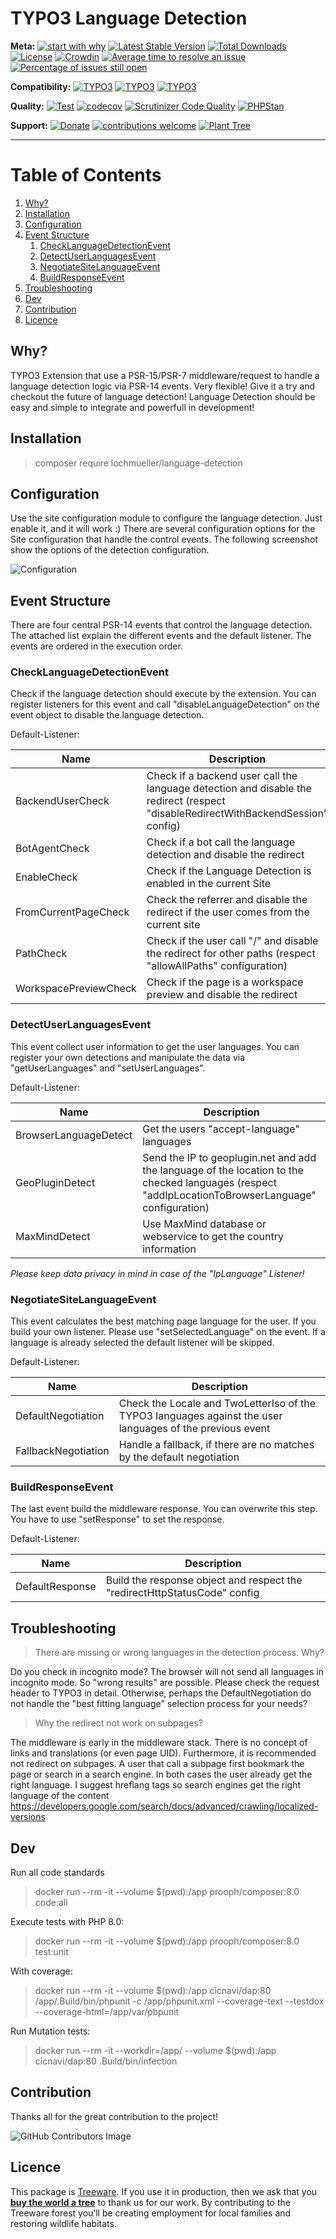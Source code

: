 # TYPO3 Language Detection

**Meta:**
[![start with why](https://img.shields.io/badge/start%20with-why%3F-brightgreen.svg?style=flat)](https://www.ted.com/talks/simon_sinek_how_great_leaders_inspire_action)
[![Latest Stable Version](https://poser.pugx.org/lochmueller/language-detection/v/stable)](https://packagist.org/packages/lochmueller/language-detection)
[![Total Downloads](https://poser.pugx.org/lochmueller/language-detection/downloads)](https://packagist.org/packages/lochmueller/language-detection)
[![License](https://poser.pugx.org/lochmueller/language-detection/license)](https://packagist.org/packages/lochmueller/language-detection)
[![Crowdin](https://badges.crowdin.net/typo3-extension-languagedetect/localized.svg)](https://crowdin.com/project/typo3-extension-languagedetect)
[![Average time to resolve an issue](https://isitmaintained.com/badge/resolution/lochmueller/language_detection.svg)](https://isitmaintained.com/project/lochmueller/language_detection "Average time to resolve an issue")
[![Percentage of issues still open](https://isitmaintained.com/badge/open/lochmueller/language_detection.svg)](https://isitmaintained.com/project/lochmueller/language_detection "Percentage of issues still open")

**Compatibility:**
[![TYPO3](https://img.shields.io/badge/TYPO3-10-orange.svg)](https://get.typo3.org/version/10)
[![TYPO3](https://img.shields.io/badge/TYPO3-11-orange.svg)](https://get.typo3.org/version/11)
[![TYPO3](https://img.shields.io/badge/TYPO3-12-orange.svg)](https://get.typo3.org/version/12)

**Quality:**
[![Test](https://github.com/lochmueller/language_detection/actions/workflows/Test.yml/badge.svg)](https://github.com/lochmueller/language_detection/actions/workflows/Test.yml)
[![codecov](https://codecov.io/gh/lochmueller/language_detection/branch/main/graph/badge.svg?token=7VI1WFAX8Z)](https://codecov.io/gh/lochmueller/language_detection)
[![Scrutinizer Code Quality](https://scrutinizer-ci.com/g/lochmueller/language_detection/badges/quality-score.png?b=main)](https://scrutinizer-ci.com/g/lochmueller/language_detection/?branch=main)
[![PHPStan](https://img.shields.io/badge/PHPStan-level%206-brightgreen.svg?style=flat)](https://github.com/lochmueller/language_detection/actions)

**Support:**
[![Donate](https://img.shields.io/badge/Donate-PayPal-green.svg)](https://www.paypal.me/lochmueller/19.99)
[![contributions welcome](https://img.shields.io/badge/contributions-welcome-brightgreen.svg?style=flat)](https://github.com/lochmueller/language_detection/issues)
[![Plant Tree](https://img.shields.io/treeware/trees/lochmueller/language_detection)](https://plant.treeware.earth/lochmueller/language_detection)

***

# Table of Contents
1. [Why?](#why)
2. [Installation](#installation)
3. [Configuration](#configuration)
4. [Event Structure](#event-structure)
   1. [CheckLanguageDetectionEvent](#checklanguagedetectionevent)
   2. [DetectUserLanguagesEvent](#detectuserlanguagesevent)
   3. [NegotiateSiteLanguageEvent](#negotiatesitelanguageevent)
   4. [BuildResponseEvent](#buildresponseevent)
5. [Troubleshooting](#troubleshooting)
6. [Dev](#dev)
7. [Contribution](#contribution)
8. [Licence](#licence)

## Why?

TYPO3 Extension that use a PSR-15/PSR-7 middleware/request to handle a language detection logic via PSR-14 events. Very flexible! Give it a try and checkout the future of language detection! Language Detection should be easy and simple to integrate and powerfull in development!

## Installation

> composer require lochmueller/language-detection

## Configuration

Use the site configuration module to configure the language detection. Just enable it, and it will work :) There are several configuration options for the Site configuration that handle the control events. The following screenshot show the options of the detection configuration.

![Configuration](https://raw.githubusercontent.com/lochmueller/language_detection/main/Resources/Public/Configuration.png)

## Event Structure

There are four central PSR-14 events that control the language detection. The attached list explain the different events and the default listener. The events are ordered in the execution order.

### CheckLanguageDetectionEvent

Check if the language detection should execute by the extension. You can register listeners for this event and call "disableLanguageDetection" on the event object to disable the language detection.

Default-Listener:

| Name                  | Description                                                                                                                       |
|-----------------------|-----------------------------------------------------------------------------------------------------------------------------------|
| BackendUserCheck      | Check if a backend user call the language detection and disable the redirect (respect "disableRedirectWithBackendSession" config) |
| BotAgentCheck         | Check if a bot call the language detection and disable the redirect                                                               |
| EnableCheck           | Check if the Language Detection is enabled in the current Site                                                                    |
| FromCurrentPageCheck  | Check the referrer and disable the redirect if the user comes from the current site                                               |
| PathCheck             | Check if the user call "/" and disable the redirect for other paths (respect "allowAllPaths" configuration)                       |
| WorkspacePreviewCheck | Check if the page is a workspace preview and disable the redirect                                                                 |

### DetectUserLanguagesEvent

This event collect user information to get the user languages. You can register your own detections and manipulate the data via "getUserLanguages" and "setUserLanguages".

Default-Listener:

| Name                  | Description                                                                                                                                         |
|-----------------------|-----------------------------------------------------------------------------------------------------------------------------------------------------|
| BrowserLanguageDetect | Get the users "accept-language" languages                                                                                                           |
| GeoPluginDetect       | Send the IP to geoplugin.net and add the language of the location to the checked languages (respect "addIpLocationToBrowserLanguage" configuration) |
| MaxMindDetect         | Use MaxMind database or webservice to get the country information                                                                                   |

_Please keep data privacy in mind in case of the "IpLanguage" Listener!_

### NegotiateSiteLanguageEvent

This event calculates the best matching page language for the user. If you build your own listener. Please use "setSelectedLanguage" on the event. If a language is already selected the default listener will be skipped.

Default-Listener:

| Name                | Description                                                                                               |
|---------------------|-----------------------------------------------------------------------------------------------------------|
| DefaultNegotiation  | Check the Locale and TwoLetterIso of the TYPO3 languages against the user languages of the previous event |
| FallbackNegotiation | Handle a fallback, if there are no matches by the default negotiation                                     |

### BuildResponseEvent

The last event build the middleware response. You can overwrite this step. You have to use "setResponse" to set the response.

Default-Listener:

| Name            | Description                                                               |
|-----------------|---------------------------------------------------------------------------|
| DefaultResponse | Build the response object and respect the "redirectHttpStatusCode" config |


## Troubleshooting

> There are missing or wrong languages in the detection process. Why?

Do you check in incognito mode? The browser will not send all languages in incognito mode. So "wrong results" are possible. Please check the request header to TYPO3 in detail. Otherwise, perhaps the DefaultNegotiation do not handle the "best fitting language" selection process for your needs?

> Why the redirect not work on subpages?

The middleware is early in the middleware stack. There is no concept of links and translations (or even page UID). Furthermore, it is recommended not redirect on subpages. A user that call a subpage first bookmark the page or search in a search engine. In both cases the user already get the right language. I suggest hreflang tags so search engines get the right language of the content https://developers.google.com/search/docs/advanced/crawling/localized-versions 


## Dev

Run all code standards

> docker run --rm -it --volume $(pwd):/app prooph/composer:8.0 code:all

Execute tests with PHP  8.0:

> docker run --rm -it --volume $(pwd):/app prooph/composer:8.0 test:unit

With coverage:

> docker run --rm -it --volume $(pwd):/app cicnavi/dap:80 /app/.Build/bin/phpunit  -c /app/phpunit.xml --coverage-text --testdox --coverage-html=/app/var/phpunit

Run Mutation tests:

> docker run --rm -it --workdir=/app/ --volume $(pwd):/app cicnavi/dap:80 .Build/bin/infection

## Contribution

Thanks all for the great contribution to the project!

![GitHub Contributors Image](https://contrib.rocks/image?repo=lochmueller/language_detection)

## Licence            

This package is [Treeware](https://treeware.earth). If you use it in production, then we ask that you [**buy the world a tree**](https://plant.treeware.earth/lochmueller/language_detection) to thank us for our work. By contributing to the Treeware forest you’ll be creating employment for local families and restoring wildlife habitats.
